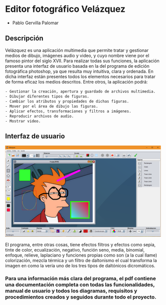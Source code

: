<H1>Editor fotográfico Velázquez</H1>

- Pablo Gervilla Palomar 

<H2>Descripción</H2>
    Velázquez es una aplicación multimedia que permite tratar y
gestionar medios de dibujo, imágenes audio y video, y cuyo nombre viene
por el famoso pintor del siglo XVII. Para realizar todas sus funciones, la
aplicación presenta una interfaz de usuario basada en la del programa de
edición fotográfica photoshop, ya que resulta muy intuitiva, clara y
ordenada. En dicha interfaz están presentes todos los elementos
necesarios para tratar de forma eficaz los medios descritos. Entre otros, la
aplicación podrá:

    - Gestionar la creación, apertura y guardado de archivos multimedia.
    - Dibujar diferentes tipos de figuras.
    - Cambiar los atributos y propiedades de dichas figuras.
    - Mover por el área de dibujo las figuras.
    - Aplicar efectos, transformaciones y filtros a imágenes.
    - Reproducir archivos de audio.
    - Mostrar video.

<H2>Interfaz de usuario</H2>

![img](https://github.com/Gervilla/SistemasMultimedia/blob/master/Interfaz.PNG)

El programa, entre otras cosas, tiene efectos filtros y efectos como sepia, tinte de color, ecualización, negativo, función seno, media, binomial, enfoque, relieve, laplaciano y funciones propias como son (a la cual llame) colorización, mezcla térmica y un filtro de daltonismo el cual transforma la imagen en como la vería uno de los tres tipos de daltónicos dicromáticos.

<H3>Para una información más clara del programa, el pdf contiene una documentación completa con todas las funcionalidades, manual de usuario y todos los diagramas, requisitos y procedimientos creados y seguidos durante todo el proyecto.</H3>

